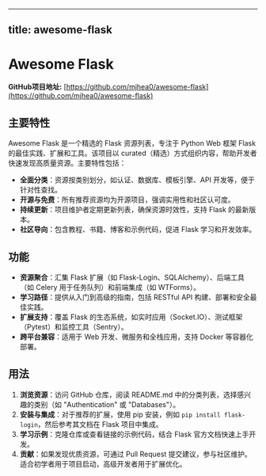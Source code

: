 
---
title: awesome-flask
---

# Awesome Flask

**GitHub项目地址:** [https://github.com/mjhea0/awesome-flask](https://github.com/mjhea0/awesome-flask)

## 主要特性
Awesome Flask 是一个精选的 Flask 资源列表，专注于 Python Web 框架 Flask 的最佳实践、扩展和工具。该项目以 curated（精选）方式组织内容，帮助开发者快速发现高质量资源。主要特性包括：
- **全面分类**：资源按类别划分，如认证、数据库、模板引擎、API 开发等，便于针对性查找。
- **开源与免费**：所有推荐资源均为开源项目，强调实用性和社区认可度。
- **持续更新**：项目维护者定期更新列表，确保资源时效性，支持 Flask 的最新版本。
- **社区导向**：包含教程、书籍、博客和示例代码，促进 Flask 学习和开发效率。

## 功能
- **资源聚合**：汇集 Flask 扩展（如 Flask-Login、SQLAlchemy）、后端工具（如 Celery 用于任务队列）和前端集成（如 WTForms）。
- **学习路径**：提供从入门到高级的指南，包括 RESTful API 构建、部署和安全最佳实践。
- **扩展支持**：覆盖 Flask 的生态系统，如实时应用（Socket.IO）、测试框架（Pytest）和监控工具（Sentry）。
- **跨平台兼容**：适用于 Web 开发、微服务和全栈应用，支持 Docker 等容器化部署。

## 用法
1. **浏览资源**：访问 GitHub 仓库，阅读 README.md 中的分类列表，选择感兴趣的类别（如 "Authentication" 或 "Databases"）。
2. **安装与集成**：对于推荐的扩展，使用 pip 安装，例如 `pip install flask-login`，然后参考其文档在 Flask 项目中集成。
3. **学习示例**：克隆仓库或查看链接的示例代码，结合 Flask 官方文档快速上手开发。
4. **贡献**：如果发现优质资源，可通过 Pull Request 提交建议，参与社区维护。适合初学者用于项目启动，高级开发者用于扩展优化。